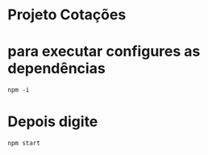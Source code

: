 # Projeto Cotações

# para executar configures as dependências
`npm -i`

# Depois digite
`npm start` 